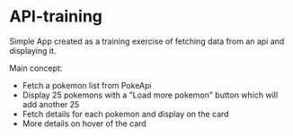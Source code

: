 # API-training

Simple App created as a training exercise of fetching data from an api and displaying it.

Main concept:
  - Fetch a pokemon list from PokeApi
  - Display 25 pokemons with a "Load more pokemon" button which will add another 25
  - Fetch details for each pokemon and display on the card
  - More details on hover of the card
